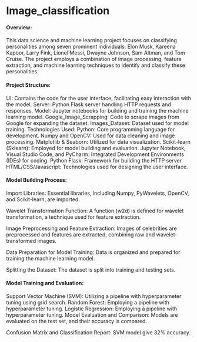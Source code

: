 # Image_classification



#### Overview:
This data science and machine learning project focuses on classifying personalities among seven prominent individuals: Elon Musk, Kareena Kapoor, Larry Fink, Lionel Messi, Dwayne Johnson, Sam Altman, and Tom Cruise. The project employs a combination of image processing, feature extraction, and machine learning techniques to identify and classify these personalities.

#### Project Structure:
UI: Contains the code for the user interface, facilitating easy interaction with the model.
Server: Python Flask server handling HTTP requests and responses.
Model: Jupyter notebooks for building and training the machine learning model.
Google_Image_Scrapping: Code to scrape images from Google for expanding the dataset.
Images_Dataset: Dataset used for model training.
Technologies Used:
Python: Core programming language for development.
Numpy and OpenCV: Used for data cleaning and image processing.
Matplotlib & Seaborn: Utilized for data visualization.
Scikit-learn (Sklearn): Employed for model building and evaluation.
Jupyter Notebook, Visual Studio Code, and PyCharm: Integrated Development Environments (IDEs) for coding.
Python Flask: Framework for building the HTTP server.
HTML/CSS/Javascript: Technologies used for designing the user interface.
#### Model Building Process:
Import Libraries: Essential libraries, including Numpy, PyWavelets, OpenCV, and Scikit-learn, are imported.

Wavelet Transformation Function: A function (w2d) is defined for wavelet transformation, a technique used for feature extraction.

Image Preprocessing and Feature Extraction: Images of celebrities are preprocessed and features are extracted, combining raw and wavelet-transformed images.

Data Preparation for Model Training: Data is organized and prepared for training the machine learning model.

Splitting the Dataset: The dataset is split into training and testing sets.

#### Model Training and Evaluation:

Support Vector Machine (SVM): Utilizing a pipeline with hyperparameter tuning using grid search.
Random Forest: Employing a pipeline with hyperparameter tuning.
Logistic Regression: Employing a pipeline with hyperparameter tuning.
Model Evaluation and Comparison: Models are evaluated on the test set, and their accuracy is compared.

Confusion Matrix and Classification Report:  SVM model give 32% accuracy.
